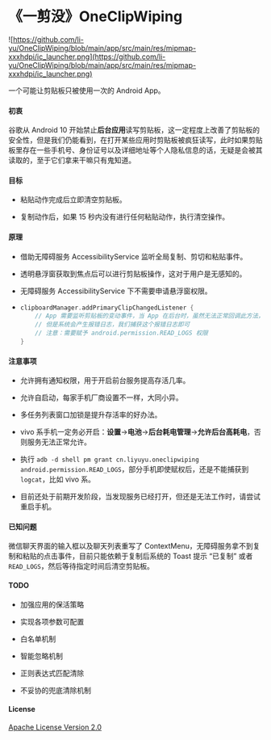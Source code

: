# 《一剪没》OneClipWiping

![https://github.com/li-yu/OneClipWiping/blob/main/app/src/main/res/mipmap-xxxhdpi/ic_launcher.png](https://github.com/li-yu/OneClipWiping/blob/main/app/src/main/res/mipmap-xxxhdpi/ic_launcher.png)

 一个可能让剪贴板只被使用一次的 Android App。

#### 初衷

谷歌从 Android 10 开始禁止**后台应用**读写剪贴板，这一定程度上改善了剪贴板的安全性，但是我们仍能看到，在打开某些应用时剪贴板被疯狂读写，此时如果剪贴板里存在一些手机号、身份证号以及详细地址等个人隐私信息的话，无疑是会被其读取的，至于它们拿来干嘛只有鬼知道。

#### 目标

- 粘贴动作完成后立即清空剪贴板。

- 复制动作后，如果 15 秒内没有进行任何粘贴动作，执行清空操作。

#### 原理

- 借助无障碍服务 AccessibilityService 监听全局复制、剪切和粘贴事件。

- 透明悬浮窗获取到焦点后可以进行剪贴板操作，这对于用户是无感知的。

- 无障碍服务 AccessibilityService 下不需要申请悬浮窗权限。

- ```kotlin
  clipboardManager.addPrimaryClipChangedListener {
      // App 需要监听剪贴板的变动事件，当 App 在后台时，虽然无法正常回调此方法，
      // 但是系统会产生报错日志，我们捕获这个报错日志即可
      // 注意：需要赋予 android.permission.READ_LOGS 权限
  }
  ```

#### 注意事项

- 允许拥有通知权限，用于开启前台服务提高存活几率。

- 允许自启动，每家手机厂商设置不一样，大同小异。

- 多任务列表窗口加锁是提升存活率的好办法。

- vivo 系手机一定务必开启：**设置**->**电池**->**后台耗电管理**->**允许后台高耗电**，否则服务无法正常允许。

- 执行 `adb -d shell pm grant cn.liyuyu.oneclipwiping android.permission.READ_LOGS`，部分手机即使赋权后，还是不能捕获到 `logcat`，比如 vivo 系。

- 目前还处于前期开发阶段，当发现服务已经打开，但还是无法工作时，请尝试重启手机。

#### 已知问题

微信聊天界面的输入框以及聊天列表重写了 ContextMenu，无障碍服务拿不到复制和粘贴的点击事件，目前只能依赖于复制后系统的 Toast 提示 “已复制” 或者 `READ_LOGS`，然后等待指定时间后清空剪贴板。

#### TODO

- 加强应用的保活策略

- 实现各项参数可配置

- 白名单机制

- 智能忽略机制

- 正则表达式匹配清除

- 不妥协的兜底清除机制

#### License

[Apache License Version 2.0](https://github.com/li-yu/OneClipWiping/blob/main/LICENSE)
